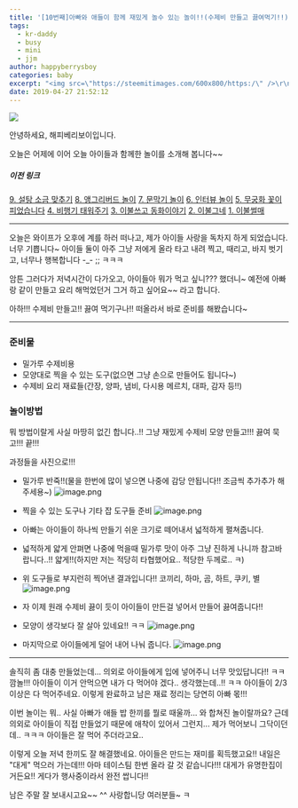 ```yaml
---
title: '[10번째]아빠와 애들이 함께 재밌게 놀수 있는 놀이!!(수제비 만들고 끓여먹기!!)'
tags:
  - kr-daddy
  - busy
  - mini
  - jjm
author: happyberrysboy
categories: baby
excerpt: "<img src=\"https://steemitimages.com/600x800/https:/\" />\r\n/steemitimages.com/DQmTaDh2aDvEdrG7e61aStKnSiSwhnr59EmPPX2GnWbimDa/％E1％84％89％E1％85％B3％E1％84％8F％E1％85％B3％E1％84％85％E1％85％B5％E1％86％AB％E1％84％89％E1％85％A3％E1％86％BA％202018-01-22％20％E1％84％8B％E1％85％A9％E1％84％8C....."
date: 2019-04-27 21:52:12
---
```


![](https://steemitimages.com/600x800/https://steemitimages.com/DQmTaDh2aDvEdrG7e61aStKnSiSwhnr59EmPPX2GnWbimDa/％E1％84％89％E1％85％B3％E1％84％8F％E1％85％B3％E1％84％85％E1％85％B5％E1％86％AB％E1％84％89％E1％85％A3％E1％86％BA％202018-01-22％20％E1％84％8B％E1％85％A9％E1％84％8C％E1％85％A5％E1％86％AB％207.48.07.png)


안녕하세요, 해피베리보이입니다.

오늘은 어제에 이어 오늘 아이들과 함께한 놀이를 소개해 봅니다~~


##### 이전 링크
[9. 설탕 소금 맞추기](/@happyberrysboy/9)
[8. 앵그리버드 놀이](/@happyberrysboy/6issnx)
[7. 문막기 놀이](/@happyberrysboy/63nfth)
[6. 인터뷰 놀이](/@happyberrysboy/4ytzhu)
[5. 무궁화 꽃이 피었습니다](/@happyberrysboy/2wbjws)
[4. 비행기 태워주기](/@happyberrysboy/ncue3)
[3. 이불쓰고 동화이야기](/@happyberrysboy/6npkwx)
[2. 이불그네](/@happyberrysboy/r5qah)
[1. 이불썰매](/@happyberrysboy/dd2yg)

___

오늘은 와이프가 오후에 계를 하러 떠나고, 제가 아이들 사랑을 독차지 하게 되었습니다. 너무 기쁩니다~  아이들 둘이 아주 그냥 저에게 올라 타고 내려 찍고, 때리고, 바지 벗기고, 너무나 행복합니다 -_- ;; ㅋㅋㅋ

암튼 그러다가 저녁시간이 다가오고, 아이들아 뭐가 먹고 싶니??? 했더니~ 예전에 아빠랑 같이 만들고 요리 해먹었던거 그거 하고 싶어요~~ 라고 합니다.

아하!!! 수제비 만들고!! 끓여 먹기구나!! 떠올라서 바로 준비를 해봤습니다~

___

### 준비물
 - 밀가루 수제비용
 - 모양대로 찍을 수 있는 도구(없으면 그냥 손으로 만들어도 됩니다~)
 - 수제비 요리 재료들(간장, 양파, 냄비, 다시용 메르치, 대파, 감자 등!!)

### 놀이방법
뭐 방법이랄게 사실 마땅히 없긴 합니다..!! 그냥 재밌게 수제비 모양 만들고!!! 끓여 묵고!!! 끝!!!

과정들을 사진으로!!!

 - 밀가루 반죽!!(물을 한번에 많이 넣으면 나중에 감당 안됩니다!! 조금씩 추가추가 해주세용~)
![image.png](https://ipfs.busy.org/ipfs/QmaqU6kd3Q4C6pZ85Edd4F1cMWxMy98zJgBJdJDUPVQ73D)

 - 찍을 수 있는 도구나 기타 잡 도구들 준비
![image.png](https://ipfs.busy.org/ipfs/QmWbtrmNgHjKPwC9aGHn2j2xGrcCX4vD4bhUMntoayL2Qv)

 - 아빠는 아이들이 하나씩 만들기 쉬운 크기로 떼어내서 넓적하게 펼쳐줍니다.
 - 넓적하게 얇게 안펴면 나중에 먹을때 밀가루 맛이 아주 그냥 진하게 나니까 참고바랍니다..!! 얇게!!(하지만 저는 적당히 타협했어요.. 적당한 두께로.. ㅋ)
 - 위 도구들로 부지런히 찍어낸 결과입니다!! 코끼리, 하마, 곰, 하트, 쿠키, 별
![image.png](https://ipfs.busy.org/ipfs/QmNT8FMtMSRokdNz2AQDCb7Gq8P3wVk3sKtH9c5y3YWk13)


 - 자 이제 원래 수제비 끓이 듯이 아이들이 만든걸 넣어서 만들어 끓여줍니다!!
 - 모양이 생각보다 잘 살아 있네요!! ㅋㅋ
![image.png](https://ipfs.busy.org/ipfs/QmVxvtLpTYgd2XnUxQRECETpE8kBKFYUqQ7sD3zMZuM9ze)

 - 마지막으로 아이들에게 덜어 내어 나눠 줍니다.
![image.png](https://ipfs.busy.org/ipfs/QmXDMBotN4F49XU2ZEcDocxmebtLcWpn6LjnGSzovGMxjF)

___

솔직히 좀 대충 만들었는데... 의외로 아이들에게 입에 넣어주니 너무 맛있답니다!! ㅋㅋ 깜놀!!! 아이들이 이거 안먹으면 내가 다 먹어야 겠다.. 생각했는데..!! ㅋㅋ 아이들이 2/3 이상은 다 먹어주네요. 이렇게 완료하고 남은 재료 정리는 당연히 아빠 몫!!!

이번 놀이는 뭐.. 사실 아빠가 애들 밥 한끼를 뭘로 때울까... 와 합쳐진 놀이랄까요? 근데 의외로 아이들이 직접 만들었기 때문에 애착이 있어서 그런지... 제가 먹어보니 그닥이던데.. ㅋㅋㅋ 아이들은 잘 먹어 주더라고요..

이렇게 오늘 저녁 한끼도 잘 해결했네요. 아이들은 만드는 재미를 획득했고요!! 
내일은 "대게" 먹으러 가는데!!! 아마 테이스팀 한번 올라 갈 것 같습니다!!! 대게가 유명한집이거든요!! 게다가 행사중이라서 완전 쌉니다!!

남은 주말 잘 보내시고요~~ ^^ 사랑합니당 여러분들~ ㅋ


